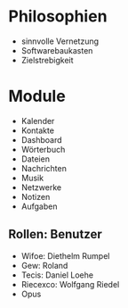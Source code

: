 # Philosophien
- sinnvolle Vernetzung
- Softwarebaukasten
- Zielstrebigkeit


# Module
- Kalender
- Kontakte
- Dashboard
- Wörterbuch
- Dateien
- Nachrichten
- Musik
- Netzwerke
- Notizen
- Aufgaben


## Rollen: Benutzer
- Wifoe: Diethelm Rumpel
- Gew: Roland
- Tecis: Daniel Loehe
- Riecexco: Wolfgang Riedel
- Opus